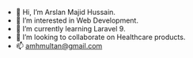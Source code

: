 - 👋 Hi, I’m Arslan Majid Hussain.
- 👀 I’m interested in Web Development.
- 🌱 I’m currently learning Laravel 9.
- 💞️ I’m looking to collaborate on Healthcare products.
- 📫 amhmultan@gmail.com

<!---
amhmultan/amhmultan is a ✨ special ✨ repository because its `README.md` (this file) appears on your GitHub profile.
You can click the Preview link to take a look at your changes.
--->
